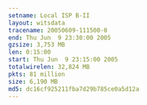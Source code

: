 ```yaml
---
setname: Local ISP B-II
layout: witsdata
tracename: 20050609-111500-0
end: Thu Jun  9 23:30:00 2005
gzsize: 3,753 MB
len: 0:15:00
start: Thu Jun  9 23:15:00 2005
totalwirelen: 32,824 MB
pkts: 81 million
size: 6,190 MB
md5: dc16cf925211fba7d29b785ce0a5d12a
---
```

